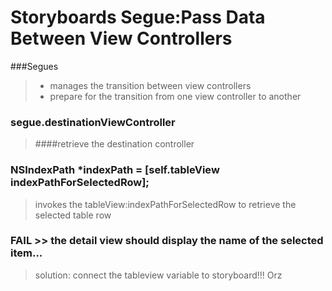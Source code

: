Storyboards Segue:Pass Data Between View Controllers
===

###Segues 
> + manages the transition between view controllers
> + prepare for the transition from one view controller to another

### segue.destinationViewController
> ####retrieve the destination controller

###  NSIndexPath *indexPath = [self.tableView indexPathForSelectedRow];
>  invokes the tableView:indexPathForSelectedRow to retrieve the selected table row 

### FAIL >> the detail view should display the name of the selected item...
> solution: connect the tableview variable to storyboard!!!
> Orz